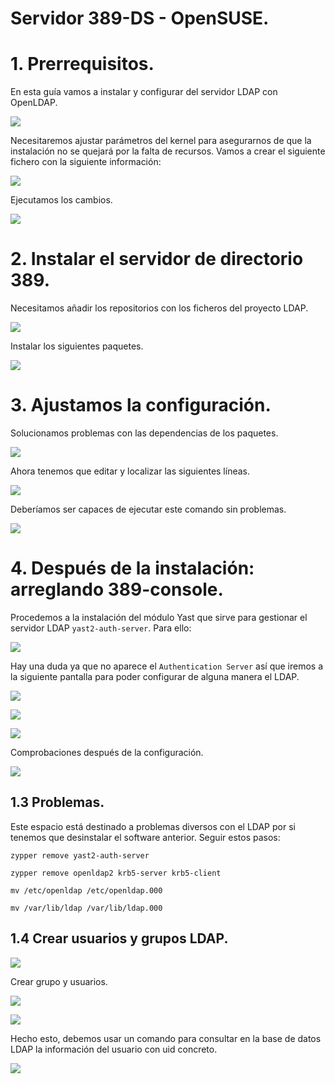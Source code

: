 # Servidor 389-DS - OpenSUSE.

# 1. Prerrequisitos.

En esta guía vamos a instalar y configurar del servidor LDAP con OpenLDAP.

![](./img/img1.PNG)

Necesitaremos ajustar parámetros del kernel para asegurarnos de que la instalación no se quejará por la falta de recursos. Vamos a crear el siguiente fichero con la siguiente información:

![](./img/imga.PNG)

Ejecutamos los cambios.

![](./img/imgb.PNG)

# 2. Instalar el servidor de directorio 389.

Necesitamos añadir los repositorios con los ficheros del proyecto LDAP.

![](./img/img001.PNG)

Instalar los siguientes paquetes.

![](./img/img002.PNG)

# 3. Ajustamos la configuración.

Solucionamos problemas con las dependencias de los paquetes.

![](./img/img003.PNG)

Ahora tenemos que editar y localizar las siguientes líneas.

![](./img/img004.PNG)

Deberíamos ser capaces de ejecutar este comando sin problemas.

![](./img/img005.PNG)

# 4. Después de la instalación: arreglando 389-console.













Procedemos a la instalación del módulo Yast que sirve para gestionar el servidor LDAP `yast2-auth-server`. Para ello:

![](./img/img3.PNG)

Hay una duda ya que no aparece el `Authentication Server` así que iremos a la siguiente pantalla para poder configurar de alguna manera el LDAP.

![](./img/img4.PNG)

![](./img/img5.PNG)

![](./img/img6.PNG)

Comprobaciones después de la configuración.

![](./img/img7.PNG)

## 1.3 Problemas.

Este espacio está destinado a problemas diversos con el LDAP por si tenemos que desinstalar el software anterior. Seguir estos pasos:

`zypper remove yast2-auth-server`

`zypper remove openldap2 krb5-server krb5-client`

`mv /etc/openldap /etc/openldap.000`

`mv /var/lib/ldap /var/lib/ldap.000`

## 1.4 Crear usuarios y grupos LDAP.

![](./img/img8.PNG)

Crear grupo y usuarios.

![](./img/img9.PNG)

![](./img/img10.PNG)

Hecho esto, debemos  usar un comando para consultar en la base de datos LDAP la información del usuario con uid concreto.

![](./img/img11.PNG)
